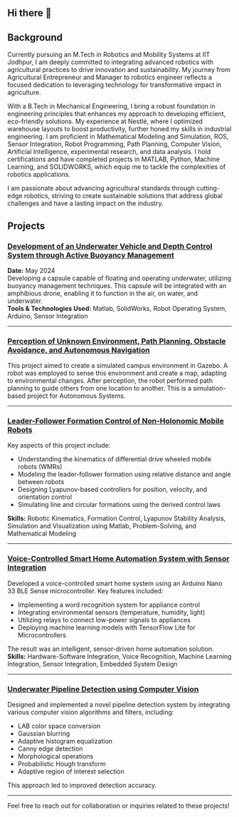## Hi there 👋

<!--
**ArashdeepSinghMaan/ArashdeepSinghMaan** is a ✨ _special_ ✨ repository because its `README.md` (this file) appears on your GitHub profile.

Here are some ideas to get you started:

- 🔭 I’m currently working on ...
- 🌱 I’m currently learning ...
- 👯 I’m looking to collaborate on ...
- 🤔 I’m looking for help with ...
- 💬 Ask me about ...
- 📫 How to reach me: ...
- 😄 Pronouns: ...
- ⚡ Fun fact: ...
-  Skills
-->


## Background
Currently pursuing an M.Tech in Robotics and Mobility Systems at IIT Jodhpur, I am deeply committed to integrating advanced robotics with agricultural practices to drive innovation and sustainability. My journey from Agricultural Entrepreneur and Manager to robotics engineer reflects a focused dedication to leveraging technology for transformative impact in agriculture.

With a B.Tech in Mechanical Engineering, I bring a robust foundation in engineering principles that enhances my approach to developing efficient, eco-friendly solutions. My experience at Nestlé, where I optimized warehouse layouts to boost productivity, further honed my skills in industrial engineering. I am proficient in Mathematical Modeling and Simulation, ROS, Sensor Integration, Robot Programming, Path Planning, Computer Vision, Artificial Intelligence, experimental research, and data analysis. I hold certifications and have completed projects in MATLAB, Python, Machine Learning, and SOLIDWORKS, which equip me to tackle the complexities of robotics applications.

I am passionate about advancing agricultural standards through cutting-edge robotics, striving to create sustainable solutions that address global challenges and have a lasting impact on the industry.

## Projects

### [Development of an Underwater Vehicle and Depth Control System through Active Buoyancy Management]()
**Date:** May 2024  
Developing a capsule capable of floating and operating underwater, utilizing buoyancy management techniques. This capsule will be integrated with an amphibious drone, enabling it to function in the air, on water, and underwater.  
**Tools & Technologies Used:** Matlab, SolidWorks, Robot Operating System, Arduino, Sensor Integration  

---

### [Perception of Unknown Environment, Path Planning, Obstacle Avoidance, and Autonomous Navigation](https://github.com/ArashdeepSinghMaan/Robot-Operating-System/tree/PERCEPTION-OF-UNKNOWN-ENVIRONMENT-%2CPATH-PLANNING%2COBSTACLE-AVOIDANCE-AND-AUTONOMOUS-NAVIGATION)
This project aimed to create a simulated campus environment in Gazebo. A robot was employed to sense this environment and create a map, adapting to environmental changes. After perception, the robot performed path planning to guide others from one location to another. This is a simulation-based project for Autonomous Systems.

---

### [Leader-Follower Formation Control of Non-Holonomic Mobile Robots](https://github.com/ArashdeepSinghMaan/Leader-Follower-Formation-Control)
Key aspects of this project include:

- Understanding the kinematics of differential drive wheeled mobile robots (WMRs)
- Modeling the leader-follower formation using relative distance and angle between robots
- Designing Lyapunov-based controllers for position, velocity, and orientation control
- Simulating line and circular formations using the derived control laws  

**Skills:** Robotic Kinematics, Formation Control, Lyapunov Stability Analysis, Simulation and Visualization using Matlab, Problem-Solving, and Mathematical Modeling  

---

### [Voice-Controlled Smart Home Automation System with Sensor Integration](https://github.com/ArashdeepSinghMaan/Embedded-System-Design/tree/Voice-Controlled-Smart-Home-Automation-System-with-Sensor-Integration)
Developed a voice-controlled smart home system using an Arduino Nano 33 BLE Sense microcontroller. Key features included:

- Implementing a word recognition system for appliance control
- Integrating environmental sensors (temperature, humidity, light)
- Utilizing relays to connect low-power signals to appliances
- Deploying machine learning models with TensorFlow Lite for Microcontrollers  

The result was an intelligent, sensor-driven home automation solution.  
**Skills:** Hardware-Software Integration, Voice Recognition, Machine Learning Integration, Sensor Integration, Embedded System Design  

---

### [Underwater Pipeline Detection using Computer Vision](https://github.com/ArashdeepSinghMaan/-Underwater-Pipeline-Detection-using-computer-vision/tree/main)
Designed and implemented a novel pipeline detection system by integrating various computer vision algorithms and filters, including:

- LAB color space conversion
- Gaussian blurring
- Adaptive histogram equalization
- Canny edge detection
- Morphological operations
- Probabilistic Hough transform
- Adaptive region of interest selection  

This approach led to improved detection accuracy.  

---

Feel free to reach out for collaboration or inquiries related to these projects!


